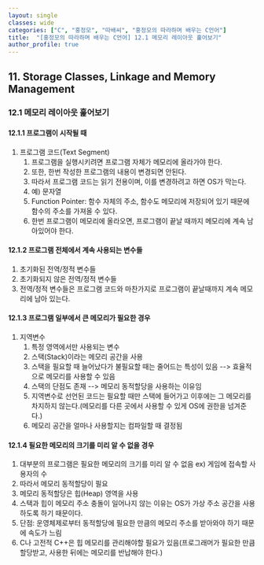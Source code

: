 ```yaml
---
layout: single
classes: wide
categories: ["C", "홍정모", "따배씨", "홍정모의 따라하며 배우는 C언어"]
title:  "[홍정모의 따라하며 배우는 C언어] 12.1 메모리 레이아웃 훑어보기"
author_profile: true
---
```


## 11. Storage Classes, Linkage and Memory Management

### 12.1 메모리 레이아웃 훑어보기

#### 12.1.1 프로그램이 시작될 때

1. 프로그램 코드(Text Segment)
   1. 프로그램을 실행시키려면 프로그램 자체가 메모리에 올라가야 한다.
   2. 또한, 한번 작성한 프로그램의 내용이 변경되면 안된다.
   3. 따라서 프로그램 코드는 읽기 전용이며, 이를 변경하려고 하면 OS가 막는다.
   4. 예) 문자열
   5. Function Pointer: 함수 자체의 주소, 함수도 메모리에 저장되어 있기 때문에 함수의 주소를 가져올 수 있다.
   6. 한번 프로그램이 메모리에 올라오면, 프로그램이 끝날 때까지 메모리에 계속 남아있어야 한다.

#### 12.1.2 프로그램 전체에서 계속 사용되는 변수들

1. 초기화된 전역/정적 변수들
2. 초기화되지 않은 전역/정적 변수들
3. 전역/정적 변수들은 프로그램 코드와 마찬가지로 프로그램이 끝날때까지 계속 메모리에 남아 있는다.

#### 12.1.3 프로그램 일부에서 큰 메모리가 필요한 경우

1. 지역변수
   1. 특정 영역에서만 사용되는 변수
   2. 스택(Stack)이라는 메모리 공간을 사용
   3. 스택을 필요할 때 늘어났다가 불필요할 때는 줄어드는 특성이 있음 --> 효율적으로 메모리를 사용할 수 있음
   4. 스택의 단점도 존재 --> 메모리 동적할당을 사용하는 이유임
   5. 지역변수로 선언된 코드는 필요할 때만 스택에 들어가고 이후에는 그 메모리를 차지하지 않는다.(메모리를 다른 곳에서 사용할 수 있게 OS에 권한을 넘겨준다.)
   6. 메모리 공간을 얼마나 사용할지는 컴파일할 때 결정됨

#### 12.1.4 필요한 메모리의 크기를 미리 알 수 없을 경우

1. 대부분의 프로그램은 필요한 메모리의 크기를 미리 알 수 없음 ex) 게임에 접속할 사용자의 수
2. 따라서 메모리 동적할당이 필요
3. 메모리 동적할당은 힙(Heap) 영역을 사용
4. 스택과 힙이 메모리 주소 충돌이 일어나지 않는 이유는 OS가 가상 주소 공간을 사용하도록 하기 때문이다.
5. 단점: 운영체제로부터 동적할당에 필요한 만큼의 메모리 주소를 받아와야 하기 때문에 속도가 느림
6. C나 고전적 C++은 힙 메모리를 관리해야할 필요가 있음(프로그래머가 필요한 만큼 할당받고, 사용한 뒤에는 메모리를 반납해야 한다.)
